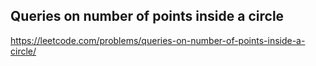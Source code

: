 ## Queries on number of points inside a circle
https://leetcode.com/problems/queries-on-number-of-points-inside-a-circle/
